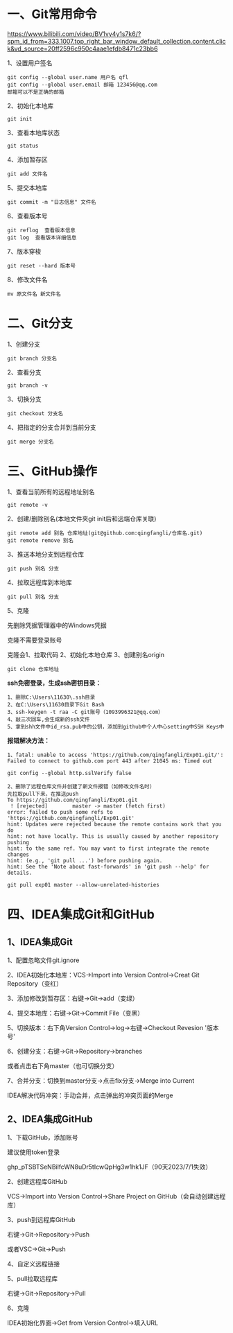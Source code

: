 # 一、Git常用命令

https://www.bilibili.com/video/BV1vy4y1s7k6/?spm_id_from=333.1007.top_right_bar_window_default_collection.content.click&vd_source=20ff2596c950c4aae1efdb8471c23bb6

1、设置用户签名

```
git config --global user.name 用户名 qfl
git config --global user.email 邮箱 123456@qq.com
邮箱可以不是正确的邮箱
```

2、初始化本地库

```
git init
```

3、查看本地库状态

```
git status
```

4、添加暂存区

```
git add 文件名
```

5、提交本地库

```
git commit -m "日志信息" 文件名
```

6、查看版本号

```
git reflog  查看版本信息
git log  查看版本详细信息
```

7、版本穿梭

```
git reset --hard 版本号
```

8、修改文件名

```
mv 原文件名 新文件名
```

# 二、Git分支

1、创建分支

```
git branch 分支名
```

2、查看分支

```
git branch -v
```

3、切换分支

```
git checkout 分支名
```

4、把指定的分支合并到当前分支

```
git merge 分支名
```

# 三、GitHub操作

1、查看当前所有的远程地址别名

```
git remote -v
```

2、创建/删除别名(本地文件夹git init后和远端仓库关联)

```
git remote add 别名 仓库地址(git@github.com:qingfangli/仓库名.git)
git remote remove 别名
```

3、推送本地分支到远程仓库

```
git push 别名 分支
```

4、拉取远程库到本地库

```
git pull 别名 分支
```

5、克隆

先删除凭据管理器中的Windows凭据

克隆不需要登录账号

克隆会1、拉取代码 2、初始化本地仓库 3、创建别名origin

```
git clone 仓库地址
```



**ssh免密登录，生成ssh密钥目录：**

```
1、删除C:\Users\11630\.ssh目录
2、在C:\Users\11630目录下Git Bash
3、ssh-keygen -t raa -C git账号（1093996321@qq.com）
4、敲三次回车,会生成新的ssh文件
5、拿到shh文件中id_rsa.pub中的公钥，添加到github中个人中心setting中SSH Keys中
```

**报错解决方法：**

```
1、fatal: unable to access 'https://github.com/qingfangli/Exp01.git/': Failed to connect to github.com port 443 after 21045 ms: Timed out

git config --global http.sslVerify false

2、删除了远程仓库文件并创建了新文件报错（如修改文件名时）
先拉取pull下来，在推送push
To https://github.com/qingfangli/Exp01.git
 ! [rejected]        master -> master (fetch first)
error: failed to push some refs to 'https://github.com/qingfangli/Exp01.git'
hint: Updates were rejected because the remote contains work that you do
hint: not have locally. This is usually caused by another repository pushing
hint: to the same ref. You may want to first integrate the remote changes
hint: (e.g., 'git pull ...') before pushing again.
hint: See the 'Note about fast-forwards' in 'git push --help' for details.

git pull exp01 master --allow-unrelated-histories

```

# 四、IDEA集成Git和GitHub

## 1、IDEA集成Git

1、配置忽略文件git.ignore

2、IDEA初始化本地库：VCS->Import into Version Control->Creat Git Repository（变红）

3、添加修改到暂存区：右键->Git->add（变绿）

4、提交本地库：右键->Git->Commit File（变黑）

5、切换版本：右下角Version Control->log->右键->Checkout Revesion '版本号'

6、创建分支：右键->Git->Repository->branches

或者点击右下角master（也可切换分支）

7、合并分支：切换到master分支->点击fix分支->Merge into Current

IDEA解决代码冲突：手动合并，点击弹出的冲突页面的Merge

## 2、IDEA集成GitHub

1、下载GitHub，添加账号

建议使用token登录

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（90天2023/7/1失效）

2、创建远程库GitHub

VCS->Import into Version Control->Share Project on GitHub（会自动创建远程库）

3、push到远程库GitHub

右键->Git->Repository->Push

或者VSC->Git->Push

4、自定义远程链接

5、pull拉取远程库

右键->Git->Repository->Pull

6、克隆

IDEA初始化界面->Get from Version Control->填入URL















